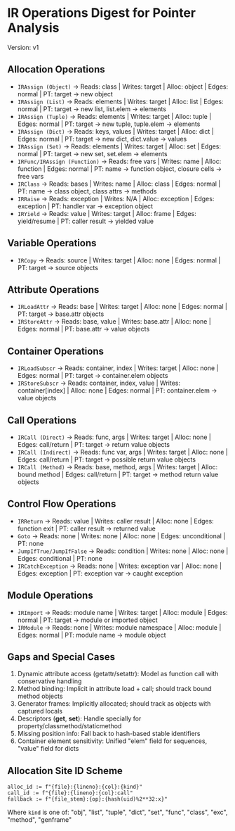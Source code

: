 # IR Operations Digest for Pointer Analysis

Version: v1

## Allocation Operations

- `IRAssign (Object)` → Reads: class | Writes: target | Alloc: object | Edges: normal | PT: target → new object
- `IRAssign (List)` → Reads: elements | Writes: target | Alloc: list | Edges: normal | PT: target → new list, list.elem → elements
- `IRAssign (Tuple)` → Reads: elements | Writes: target | Alloc: tuple | Edges: normal | PT: target → new tuple, tuple.elem → elements
- `IRAssign (Dict)` → Reads: keys, values | Writes: target | Alloc: dict | Edges: normal | PT: target → new dict, dict.value → values
- `IRAssign (Set)` → Reads: elements | Writes: target | Alloc: set | Edges: normal | PT: target → new set, set.elem → elements
- `IRFunc/IRAssign (Function)` → Reads: free vars | Writes: name | Alloc: function | Edges: normal | PT: name → function object, closure cells → free vars
- `IRClass` → Reads: bases | Writes: name | Alloc: class | Edges: normal | PT: name → class object, class attrs → methods
- `IRRaise` → Reads: exception | Writes: N/A | Alloc: exception | Edges: exception | PT: handler var → exception object
- `IRYield` → Reads: value | Writes: target | Alloc: frame | Edges: yield/resume | PT: caller result → yielded value

## Variable Operations

- `IRCopy` → Reads: source | Writes: target | Alloc: none | Edges: normal | PT: target → source objects

## Attribute Operations

- `IRLoadAttr` → Reads: base | Writes: target | Alloc: none | Edges: normal | PT: target → base.attr objects
- `IRStoreAttr` → Reads: base, value | Writes: base.attr | Alloc: none | Edges: normal | PT: base.attr → value objects

## Container Operations

- `IRLoadSubscr` → Reads: container, index | Writes: target | Alloc: none | Edges: normal | PT: target → container.elem objects
- `IRStoreSubscr` → Reads: container, index, value | Writes: container[index] | Alloc: none | Edges: normal | PT: container.elem → value objects

## Call Operations

- `IRCall (Direct)` → Reads: func, args | Writes: target | Alloc: none | Edges: call/return | PT: target → return value objects
- `IRCall (Indirect)` → Reads: func var, args | Writes: target | Alloc: none | Edges: call/return | PT: target → possible return value objects
- `IRCall (Method)` → Reads: base, method, args | Writes: target | Alloc: bound method | Edges: call/return | PT: target → method return value objects

## Control Flow Operations

- `IRReturn` → Reads: value | Writes: caller result | Alloc: none | Edges: function exit | PT: caller result → returned value
- `Goto` → Reads: none | Writes: none | Alloc: none | Edges: unconditional | PT: none
- `JumpIfTrue/JumpIfFalse` → Reads: condition | Writes: none | Alloc: none | Edges: conditional | PT: none
- `IRCatchException` → Reads: none | Writes: exception var | Alloc: none | Edges: exception | PT: exception var → caught exception

## Module Operations

- `IRImport` → Reads: module name | Writes: target | Alloc: module | Edges: normal | PT: target → module or imported object
- `IRModule` → Reads: none | Writes: module namespace | Alloc: module | Edges: normal | PT: module name → module object

## Gaps and Special Cases

1. Dynamic attribute access (getattr/setattr): Model as function call with conservative handling
2. Method binding: Implicit in attribute load + call; should track bound method objects
3. Generator frames: Implicitly allocated; should track as objects with captured locals
4. Descriptors (__get__, __set__): Handle specially for property/classmethod/staticmethod
5. Missing position info: Fall back to hash-based stable identifiers
6. Container element sensitivity: Unified "elem" field for sequences, "value" field for dicts

## Allocation Site ID Scheme

```
alloc_id := f"{file}:{lineno}:{col}:{kind}"
call_id := f"{file}:{lineno}:{col}:call"
fallback := f"{file_stem}:{op}:{hash(uid)%2**32:x}"
```

Where `kind` is one of: "obj", "list", "tuple", "dict", "set", "func", "class", "exc", "method", "genframe"
